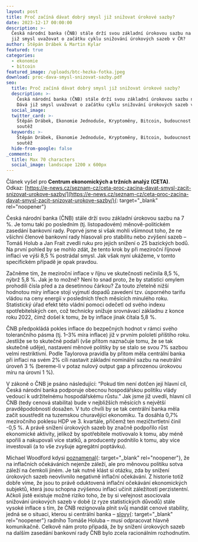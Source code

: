 ```yaml
---
layout: post
title: Proč začíná dávat dobrý smysl již snižovat úrokové sazby?
date: 2023-12-17 00:00:00
description: >-
  Česká národní banka (ČNB) stále drží svou základní úrokovou sazbu na 7 %. Dává
  již smysl uvažovat o začátku cyklu snižování úrokových sazeb v ČR?
author: Štěpán Drábek & Martin Kylar
featured: true
categories:
  - ekonomie
  - bitcoin
featured_image: /uploads/btc-hezka-fotka.jpeg
download: proc-dava-smysl-snizovat-sazby.pdf
seo:
  title: Proč začíná dávat dobrý smysl již snižovat úrokové sazby?
  description: >-
    Česká národní banka (ČNB) stále drží svou základní úrokovou sazbu na 7 %.
    Dává již smysl uvažovat o začátku cyklu snižování úrokových sazeb v ČR?
  social_image:
  twitter_card: >-
    Štěpán Drábek, Ekonomie Jednoduše, Kryptoměny, Bitcoin, budoucnost peněz,
    soutěž
  keywords: >-
    Štěpán Drábek, Ekonomie Jednoduše, Kryptoměny, Bitcoin, budoucnost peněz,
    soutěž
  hide-from-google: false
_comments:
  title: Max 70 characters
  social_image: landscape 1200 x 600px
---
```

Článek vyšel pro&nbsp;**Centrum ekonomických a tržních analýz (CETA)**. Odkaz:&nbsp;[https://e-news.cz/seznam-cz/ceta-proc-zacina-davat-smysl-zacit-snizovat-urokove-sazby/](https://e-news.cz/seznam-cz/ceta-proc-zacina-davat-smysl-zacit-snizovat-urokove-sazby/){: target="_blank" rel="noopener"}



Česká národní banka (ČNB) stále drží svou základní úrokovou sazbu na 7 %. Je tomu taki po posledním (tj. listopadovém) měnově-politickém zasedání bankovní rady. Poprvé jsme si však mohli všimnout toho, že ne všichni členové bankovní rady hlasovali pro stabilitu nebo zvýšení sazeb – Tomáš Holub a Jan Frait zvedli ruku pro jejich snížení o 25 bazických bodů. Na první pohled by se mohlo zdát, že tento krok by při meziroční říjnové inflaci ve výši 8,5 % postrádal smysl. Jak však nyní ukážeme, v tomto specifickém případě je opak pravdou.



Začněme tím, že meziroční inflace v říjnu ve skutečnosti nečinila 8,5 %, nýbrž 5,8 %. Jak je to možné? Není to snad proto, že by statistici omylem prohodili čísla před a za desetinnou čárkou? Za touto zřetelně nižší hodnotou míry inflace stojí vyjmutí dopadů zavedení tzv. úsporného tarifu vládou na ceny energií v posledních třech měsících minulého roku. Statistický úřad efekt této vládní pomoci odečetl od svého indexu spotřebitelských cen, což technicky snižuje srovnávací základnu z konce roku 2022, čímž došel k tomu, že by inflace jinak čítala 5,8 %.&nbsp;



ČNB předpokládá pokles inflace do bezpečných hodnot v rámci svého tolerančního pásma (tj. 1–3% míra inflace) již v prvním pololetí příštího roku. Jestliže se to skutečně podaří (vše přitom naznačuje tomu, že se tak skutečně uděje), nastavení měnové politiky by se stalo se svou 7% sazbou velmi restriktivní. Podle Taylorova pravidla by přitom měla centrální banka při inflaci na svém 2% cíli nastavit základní nominální sazbu na neutrální úroveň 3 % (bereme-li v potaz nulový output gap a přirozenou úrokovou míru na úrovni 1 %).&nbsp;



V zákoně o ČNB je psáno následující: “Pokud tím není dotčen její hlavní cíl, Česká národní banka podporuje obecnou hospodářskou politiku vlády vedoucí k udržitelnému hospodářskému růstu.” Jak jsme již uvedli, hlavní cíl ČNB (tedy cenová stabilita) bude v nejbližších měsících s největší pravděpodobností dosažen. V tuto chvíli by se tak centrální banka měla začít soustředit na tuzemskou churavějící ekonomiku. Ta dosáhla 0,7% meziročního poklesu HDP ve 3. kvartále, přičemž ten mezičtvrtletní činil -0,5 %. A právě snížení úrokových sazeb by značně podpořilo růst ekonomické aktivity, jelikož by spotřebitele motivovalo k tomu, aby méně spořili a nakupovali více statků, a producenty podnítilo k tomu, aby více investovali (a to vše zvyšuje agregátní poptávku).



Michael Woodford kdysi [poznamenal](https://www.nber.org/system/files/working_papers/w11898/w11898.pdf){: target="_blank" rel="noopener"}, že na inflačních očekáváních nejenže záleží, ale pro měnovou politiku sotva záleží na čemkoli jiném. Je tak nutné klást si otázku, zda by snížení úrokových sazeb neovlivnilo negativně inflační očekávání. Z historie totiž dobře víme, že jsou to právě oduktovená inflační očekávání ekonomických subjektů, která jsou schopna zvýšenou inflaci učinit záležitostí perzistentní. Ačkoli jistě existuje možné riziko toho, že by si veřejnost asociovala snižování úrokových sazeb v době (z ryze statistických důvodů) stále vysoké inflace s tím, že ČNB rezignovala plnit svůj mandát cenové stability, jedná se o situaci, kterou si centrální banka – [slovy](https://roklen24.cz/clen-bankovni-rady-cnb-holub-nevylucuji-snizeni-sazeb-ve-zbytku-letosniho-roku/){: target="_blank" rel="noopener"} radního Tomáše Holuba – musí odpracovat hlavně komunikačně. Celkově nám proto připadá, že by snížení úrokových sazeb na dalším zasedání bankovní rady ČNB bylo zcela racionálním rozhodnutím.